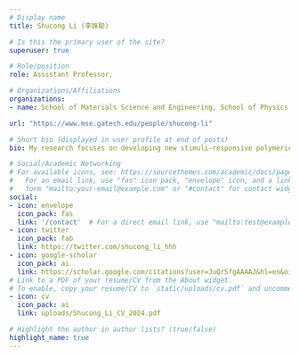 ```yaml
---
# Display name
title: Shucong Li (李姝聪)

# Is this the primary user of the site?
superuser: true

# Role/position
role: Assistant Professor, 

# Organizations/Affiliations
organizations:
- name: School of Materials Science and Engineering, School of Physics, Georgia Tech

url: "https://www.mse.gatech.edu/people/shucong-li"

# Short bio (displayed in user profile at end of posts)
bio: My research focuses on developing new stimuli-responsive polymeric microstructured surfaces and microactuators—leveraging fundamental principles of polymer science, chemical synthesis, mechanics, and advanced nano/microfabrication techniques—for applications in miniaturized soft robotics as well as optical and mechanical meta-devices. 

# Social/Academic Networking
# For available icons, see: https://sourcethemes.com/academic/docs/page-builder/#icons
#   For an email link, use "fas" icon pack, "envelope" icon, and a link in the
#   form "mailto:your-email@example.com" or "#contact" for contact widget.
social:
- icon: envelope
  icon_pack: fas
  link: '/contact'  # For a direct email link, use "mailto:test@example.org".
- icon: twitter
  icon_pack: fab
  link: https://twitter.com/shucong_li_hhh
- icon: google-scholar
  icon_pack: ai
  link: https://scholar.google.com/citations?user=JuQrSfgAAAAJ&hl=en&oi=ao
# Link to a PDF of your resume/CV from the About widget.
# To enable, copy your resume/CV to `static/uploads/cv.pdf` and uncomment the lines below.
- icon: cv
  icon_pack: ai
  link: uploads/Shucong_Li_CV_2024.pdf

# Highlight the author in author lists? (true/false)
highlight_name: true
---
```

